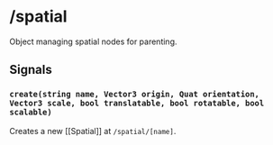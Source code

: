 # /spatial

Object managing spatial nodes for parenting.

## Signals
### `create(string name, Vector3 origin, Quat orientation, Vector3 scale, bool translatable, bool rotatable, bool scalable)`
Creates a new [[Spatial]] at `/spatial/[name]`.
